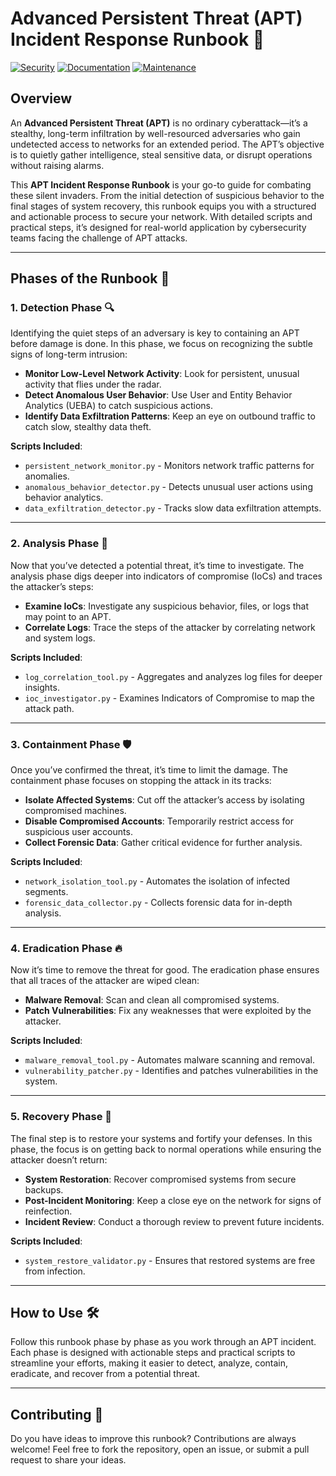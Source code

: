 # Advanced Persistent Threat (APT) Incident Response Runbook 🚨

[![Security](https://img.shields.io/badge/Security-Critical-red.svg)](https://shields.io/)
[![Documentation](https://img.shields.io/badge/Documentation-Comprehensive-blue.svg)](https://shields.io/)
[![Maintenance](https://img.shields.io/badge/Maintained-Active-green.svg)](https://shields.io/)

## Overview 

An **Advanced Persistent Threat (APT)** is no ordinary cyberattack—it’s a stealthy, long-term infiltration by well-resourced adversaries who gain undetected access to networks for an extended period. The APT’s objective is to quietly gather intelligence, steal sensitive data, or disrupt operations without raising alarms.

This **APT Incident Response Runbook** is your go-to guide for combating these silent invaders. From the initial detection of suspicious behavior to the final stages of system recovery, this runbook equips you with a structured and actionable process to secure your network. With detailed scripts and practical steps, it’s designed for real-world application by cybersecurity teams facing the challenge of APT attacks.

---

## Phases of the Runbook 🚦

### 1. **Detection Phase** 🔍
Identifying the quiet steps of an adversary is key to containing an APT before damage is done. In this phase, we focus on recognizing the subtle signs of long-term intrusion:
- **Monitor Low-Level Network Activity**: Look for persistent, unusual activity that flies under the radar.
- **Detect Anomalous User Behavior**: Use User and Entity Behavior Analytics (UEBA) to catch suspicious actions.
- **Identify Data Exfiltration Patterns**: Keep an eye on outbound traffic to catch slow, stealthy data theft.

**Scripts Included**:
- `persistent_network_monitor.py` - Monitors network traffic patterns for anomalies.
- `anomalous_behavior_detector.py` - Detects unusual user actions using behavior analytics.
- `data_exfiltration_detector.py` - Tracks slow data exfiltration attempts.

---

### 2. **Analysis Phase** 🧠
Now that you’ve detected a potential threat, it’s time to investigate. The analysis phase digs deeper into indicators of compromise (IoCs) and traces the attacker’s steps:
- **Examine IoCs**: Investigate any suspicious behavior, files, or logs that may point to an APT.
- **Correlate Logs**: Trace the steps of the attacker by correlating network and system logs.

**Scripts Included**:
- `log_correlation_tool.py` - Aggregates and analyzes log files for deeper insights.
- `ioc_investigator.py` - Examines Indicators of Compromise to map the attack path.

---

### 3. **Containment Phase** 🛡️
Once you’ve confirmed the threat, it’s time to limit the damage. The containment phase focuses on stopping the attack in its tracks:
- **Isolate Affected Systems**: Cut off the attacker’s access by isolating compromised machines.
- **Disable Compromised Accounts**: Temporarily restrict access for suspicious user accounts.
- **Collect Forensic Data**: Gather critical evidence for further analysis.

**Scripts Included**:
- `network_isolation_tool.py` - Automates the isolation of infected segments.
- `forensic_data_collector.py` - Collects forensic data for in-depth analysis.

---

### 4. **Eradication Phase** 🔥
Now it’s time to remove the threat for good. The eradication phase ensures that all traces of the attacker are wiped clean:
- **Malware Removal**: Scan and clean all compromised systems.
- **Patch Vulnerabilities**: Fix any weaknesses that were exploited by the attacker.

**Scripts Included**:
- `malware_removal_tool.py` - Automates malware scanning and removal.
- `vulnerability_patcher.py` - Identifies and patches vulnerabilities in the system.

---

### 5. **Recovery Phase** 🚀
The final step is to restore your systems and fortify your defenses. In this phase, the focus is on getting back to normal operations while ensuring the attacker doesn’t return:
- **System Restoration**: Recover compromised systems from secure backups.
- **Post-Incident Monitoring**: Keep a close eye on the network for signs of reinfection.
- **Incident Review**: Conduct a thorough review to prevent future incidents.

**Scripts Included**:
- `system_restore_validator.py` - Ensures that restored systems are free from infection.

---

## How to Use 🛠️
Follow this runbook phase by phase as you work through an APT incident. Each phase is designed with actionable steps and practical scripts to streamline your efforts, making it easier to detect, analyze, contain, eradicate, and recover from a potential threat.

---

## Contributing 🌱
Do you have ideas to improve this runbook? Contributions are always welcome! Feel free to fork the repository, open an issue, or submit a pull request to share your ideas.
